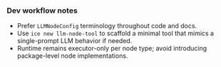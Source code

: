 ### Dev workflow notes

- Prefer `LLMNodeConfig` terminology throughout code and docs.
- Use `ice new llm-node-tool` to scaffold a minimal tool that mimics a single-prompt LLM behavior if needed.
- Runtime remains executor-only per node type; avoid introducing package-level node implementations.
